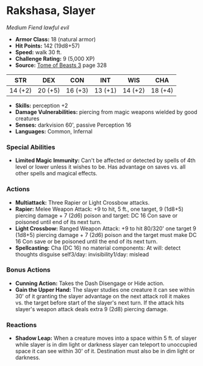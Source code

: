 # Rakshasa, Slayer

*Medium* *Fiend* *lawful evil*

- **Armor Class:** 18 (natural armor)
- **Hit Points:** 142 (19d8+57)
- **Speed:** walk 30 ft.
- **Challenge Rating:** 9 (5,000 XP)
- **Source:** [Tome of Beasts 3](https://koboldpress.com/kpstore/product/tome-of-beasts-3-for-5th-edition/) page 328

| STR | DEX | CON | INT | WIS | CHA |
| --- | --- | --- | --- | --- | --- |
| 14 (+2) | 20 (+5) | 16 (+3) | 13 (+1) | 14 (+2) | 18 (+4) |

- **Skills:** perception +2
- **Damage Vulnerabilities:** piercing from magic weapons wielded by good creatures
- **Senses:** darkvision 60', passive Perception 16
- **Languages:** Common, Infernal

### Special Abilities

- **Limited Magic Immunity:** Can't be affected or detected by spells of 4th level or lower unless it wishes to be. Has advantage on saves vs. all other spells and magical effects.

### Actions

- **Multiattack:** Three Rapier or Light Crossbow attacks.
- **Rapier:** Melee Weapon Attack: +9 to hit, 5 ft., one target, 9 (1d8+5) piercing damage + 7 (2d6) poison and target: DC 16 Con save or poisoned until end of its next turn.
- **Light Crossbow:** Ranged Weapon Attack: +9 to hit 80/320' one target 9 (1d8+5) piercing damage + 7 (2d6) poison and the target must make DC 16 Con save or be poisoned until the end of its next turn.
- **Spellcasting:** Cha (DC 16) no material components: At will: detect thoughts disguise self3/day: invisibility1/day: mislead

### Bonus Actions

- **Cunning Action:** Takes the Dash Disengage or Hide action.
- **Gain the Upper Hand:** The slayer studies one creature it can see within 30' of it granting the slayer advantage on the next attack roll it makes vs. the target before start of the slayer's next turn. If the attack hits slayer's weapon attack deals extra 9 (2d8) piercing damage.

### Reactions

- **Shadow Leap:** When a creature moves into a space within 5 ft. of slayer while slayer is in dim light or darkness slayer can teleport to unoccupied space it can see within 30' of it. Destination must also be in dim light or darkness.


